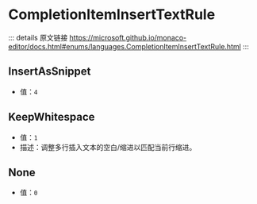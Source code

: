 # CompletionItemInsertTextRule

<backTop />
        
::: details 原文链接
https://microsoft.github.io/monaco-editor/docs.html#enums/languages.CompletionItemInsertTextRule.html
:::

## InsertAsSnippet
- 值：`4`
## KeepWhitespace
- 值：`1`
- 描述：调整多行插入文本的空白/缩进以匹配当前行缩进。
## None
- 值：`0`